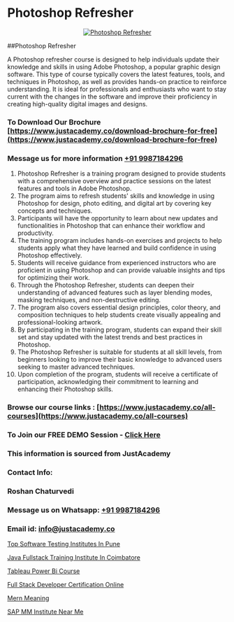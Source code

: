 # Photoshop Refresher

<p align="center">
  <a href="https://justacademy.co/course-detail/photoshop-training">
    <img src="https://justacademy.co/storage2/course_image/1676637576_course_image.webp" alt="Photoshop Refresher">
  </a>
</p>
##Photoshop Refresher

A Photoshop refresher course is designed to help individuals update their knowledge and skills in using Adobe Photoshop, a popular graphic design software. This type of course typically covers the latest features, tools, and techniques in Photoshop, as well as provides hands-on practice to reinforce understanding. It is ideal for professionals and enthusiasts who want to stay current with the changes in the software and improve their proficiency in creating high-quality digital images and designs.
### To Download Our Brochure [https://www.justacademy.co/download-brochure-for-free](https://www.justacademy.co/download-brochure-for-free)
### Message us for more information [+91 9987184296](https://api.whatsapp.com/send?phone=919987184296)
1) Photoshop Refresher is a training program designed to provide students with a comprehensive overview and practice sessions on the latest features and tools in Adobe Photoshop.
2) The program aims to refresh students' skills and knowledge in using Photoshop for design, photo editing, and digital art by covering key concepts and techniques.
3) Participants will have the opportunity to learn about new updates and functionalities in Photoshop that can enhance their workflow and productivity.
4) The training program includes hands-on exercises and projects to help students apply what they have learned and build confidence in using Photoshop effectively.
5) Students will receive guidance from experienced instructors who are proficient in using Photoshop and can provide valuable insights and tips for optimizing their work.
6) Through the Photoshop Refresher, students can deepen their understanding of advanced features such as layer blending modes, masking techniques, and non-destructive editing.
7) The program also covers essential design principles, color theory, and composition techniques to help students create visually appealing and professional-looking artwork.
8) By participating in the training program, students can expand their skill set and stay updated with the latest trends and best practices in Photoshop.
9) The Photoshop Refresher is suitable for students at all skill levels, from beginners looking to improve their basic knowledge to advanced users seeking to master advanced techniques.
10) Upon completion of the program, students will receive a certificate of participation, acknowledging their commitment to learning and enhancing their Photoshop skills.

### Browse our course links : [https://www.justacademy.co/all-courses](https://www.justacademy.co/all-courses) 
### To Join our FREE DEMO Session - [Click Here](https://www.justacademy.co/register-for-course-demo)


### This information is sourced from JustAcademy
### Contact Info:
### Roshan Chaturvedi
### Message us on Whatsapp: [+91 9987184296](https://api.whatsapp.com/send?phone=919987184296)
### Email id: [info@justacademy.co](mailto:info@justacademy.co)
                
[Top Software Testing Institutes In Pune](https://www.linkedin.com/pulse/top-software-testing-institutes-pune-justacademy-kolkata-qr0ae?trackingId=n7BS7x%2FlilBcQP1GjuMWKA%3D%3D&lipi=urn%3Ali%3Apage%3Ad_flagship3_company_admin%3Bk9oA%2BVOQTPioabiM45wXSA%3D%3D)

[Java Fullstack Training Institute In Coimbatore](https://www.linkedin.com/pulse/java-fullstack-training-institute-coimbatore-justacademy-london-r3tef?trackingId=es7ZXfilNzzAApQgFyGLZQ%3D%3D&lipi=urn%3Ali%3Apage%3Ad_flagship3_company_admin%3B8bhEAS%2F%2FQ963blIb%2F6qnpA%3D%3D)

[Tableau Power Bi Course](https://medium.com/@mahi3106/tableau-power-bi-course-09ae78977127)

[Full Stack Developer Certification Online](https://medium.com/@mahi3106/full-stack-developer-certification-online-f58660451bb6)

[Mern Meaning](https://justacademyin.github.io/justacademy/mern-meaning)

[SAP MM Institute Near Me](https://justacademyin.github.io/Articles/SAP-MM-Institute-Near-Me)

